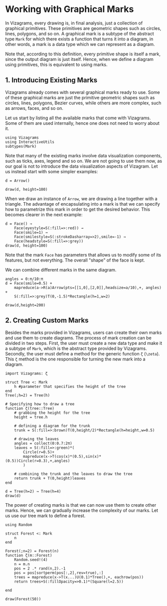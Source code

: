 # Working with Graphical Marks

In Vizagrams, every drawing is, in final analysis, just a collection of
graphical primitives. These primitives are geometric shapes such as
circles, lines, polygons, and so on. A graphical mark is a subtype of
the abstract type `Mark` for which there exists a function that turns it
into a diagram, in other words, a mark is a data type which we can
represent as a diagram.

Note that, according to this definition, every primitive shape is itself
a mark, since the output diagram is just itself. Hence, when we
define a diagram using primitives, this is equivalent to using marks.

## 1. Introducing Existing Marks

Vizagrams already comes with several graphical marks ready to use. Some
of these graphical marks are just the primitive geometric shapes such as
circles, lines, polygons, Bezier curves, while others are more complex,
such as arrows, faces, and so on.

Let us start by listing all the available marks that come with
Vizagrams. Some of them are used internally, hence one does not need to
worry about it.

```@example 1
using Vizagrams
using InteractiveUtils
subtypes(Mark)
```

Note that many of the existing marks involve data visualization
components, such as ticks, axes, legend and so on. We are not going to
use them now, as our goal is not to introduce the data visualization
aspects of Vizagram. Let us instead start with some simpler examples:

```@example 1
d = Arrow()

draw(d, height=100)
```

When we draw an instance of `Arrow`, we are drawing a line together with
a triangle. The advantage of encapsulating into a mark is that we can
specify how to parametrize this mark in order to get the desired behavior. This
becomes clearer in the next example:

```@example 1
d = Face() →
    Face(eyestyle=S(:fill=>:red)) →
    Face(smile=1) →
    Face(smilestyle=S(:strokeDasharray=>2),smile=-1) →
    Face(headstyle=S(:fill=>:grey))
draw(d, height=100)
```

Note that the mark `Face` has parameters that allows us to modify some
of its features, but not everything. The overall "shape" of the face is
kept.

We can combine different marks in the same diagram.

```@example 1
angles = 0:π/10:π
d = Face(smile=0.5) +
    mapreduce(a->R(a)Arrow(pts=[[1,0],[2,0]],headsize=a/10),+, angles) +
    S(:fill=>:grey)T(0,-1.5)*Rectangle(h=1,w=2)

draw(d,height=200)
```

## 2. Creating Custom Marks

Besides the marks provided in Vizagrams, users can create their own
marks and use them to create diagrams. The process of mark creation can
be divided in two steps. First, the user must create a new data type and
make it a subtype of `Mark`, which is the abstract type provided by
Vizagrams. Secondly, the user must define a method for the generic function `ζ`
(`\zeta`). This `ζ` method is the one responsible for turning
the new mark into a diagram.

```@example 1
import Vizagrams: ζ

struct Tree <: Mark
    h #parameter that specifies the height of the tree
end
Tree(;h=2) = Tree(h)

# Specifying how to draw a tree
function ζ(tree::Tree)
    # grabbing the height for the tree
    height = tree.h

    # defining a diagram for the trunk
    trunk = S(:fill=>:brown)T(0,height/2)*Rectangle(h=height,w=0.5)

    # drawing the leaves
    angles = collect(0:0.7:2π)
    leaves = S(:fill=>:green)*(
        Circle(r=0.5)+
        mapreduce(x->T(cos(x)*(0.5),sin(x)*(0.5))Circle(r=0.3),+,angles)
        )

    # combining the trunk and the leaves to draw the tree
    return trunk + T(0,height)leaves
end

d = Tree(h=2) → Tree(h=4)
draw(d)
```


The power of creating marks is that we can now use them to create other
marks. Hence, we can gradually increase the complexity of our marks. Let
us use our tree mark to define a forest.

```@example 1
using Random

struct Forest <: Mark
    n
end

Forest(;n=2) = Forest(n)
function ζ(m::Forest)
    Random.seed!(4)
    n = m.n
    pos = 2 .* rand(n,2).-1
    pos = pos[sortperm(pos[:,2],rev=true),:]
    trees = mapreduce(x->T(x...)U(0.1)*Tree(),+, eachrow(pos))
    return trees+S(:fillOpacity=>0.1)*(Square(l=2.5))

end

draw(Forest(50))
```
